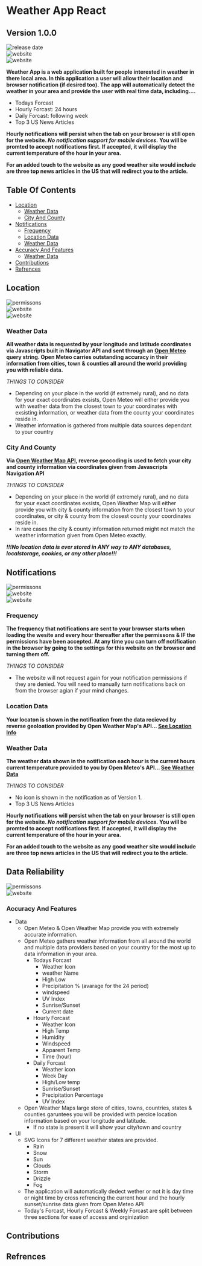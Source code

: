 # Weather App React

## Version 1.0.0

<img src="https://img.shields.io/badge/Release-April 10, 2023-orange?style=for-the-badge&logo=react" alt="release date" /><br />
<img src="https://img.shields.io/badge/Web-Visit Site-violet?style=for-the-badge&logo=appveyor" alt="website" /><br />
<img src="https://img.shields.io/badge/License-MIT-indigo?style=for-the-badge&logo=opensourceinitiative" alt="website" /><br />

<p><b>Weather App is a web application built for people interested in weather in there local area. In this application a user will allow their location and browser 
notification (if desired too). The app will automatically detect the weather in your area
and provide the user with real time data, including....</b></p>

<ul>
<li>Todays Forcast</li>
<li>Hourly Forcast: 24 hours</li>
<li>Daily Forcast: following week</li>
<li>Top 3 US News Articles</li>
</ul>

<p><b>Hourly notifications will persist when the tab on your browser is still open for the website. <i>No notification support for mobile devices.</i> You will be promted to accept notifications first. If accepted, it will display the current temperature of the hour in your area.</b></p>

<p><b>For an added touch to the website as any good weather site would include are three top news articles in the US that will redirect you to the article.</b></p>

## Table Of Contents

- <a href="#location">Location</a>
  - <a href="#weather-data">Weather Data</a>
  - <a href="#city-and-county">City And County</a>
- <a href="#notifications">Notifications</a>
  - <a href="#frequency">Frequency</a>
  - <a href="#location-data">Location Data</a>
  - <a href="#weather-data">Weather Data</a>
- <a href="#accuracy-and-features">Accuracy And Features</a>
  - <a href="#weather-data">Weather Data</a>
- <a href="#contributions">Contributions</a>
- <a href="#refrences">Refrences</a>

## Location

<img src="https://img.shields.io/badge/Permissons-Requested-green?style=flat&logo=appveyor" alt="permissons" /><br />
<img src="https://img.shields.io/badge/Saftey-10/10-green?style=flat&logo=appveyor" alt="website" /><br />
<img src="https://img.shields.io/badge/User Data Storage-Prohibited-green?style=flat&logo=databricks" alt="website" /><br />

### Weather Data

<p><b>All weather data is requested by your longitude and latitude coordinates via Javascripts built in Navigator API and sent through an <a href="https://open-meteo.com/en/docs">Open Meteo</a> query string. Open Meteo carries outstanding accuracy in their information from cities, town & counties all around the world providing you with reliable data.</b></p>

<p><i>THINGS TO CONSIDER</i></p>

<ul>
<li>Depending on your place in the world (if extremely rural), and no data for your exact coordinates exsists, Open Meteo will either provide you with weather data from the closest town to your coordinates with exsisting information, or weather data from the county your coordinates reside in.</li>
<li>Weather information is gathered from multiple data sources dependant to your country</li>
</ul>

### City And County

<p><b>Via <a href="https://openweathermap.org/api">Open Weather Map API</a>, reverse geocoding is used to fetch your city and county information via coordinates given from Javascripts Navigation API</b></p>

<p><i>THINGS TO CONSIDER</i></p>

<ul>
<li>Depending on your place in the world (if extremely rural), and no data for your exact coordinates exsists, Open Weather Map will either provide you with city & county information from the closest town to your coordinates, or city & county from the closest county your coordinates reside in.</li>
<li>In rare cases the city & county information returned might not match the weather information given from Open Meteo exactly.</li>
</ul>

**_!!!No location data is ever stored in ANY way to ANY databases, localstorage, cookies, or any other place!!!_**

## Notifications

<img src="https://img.shields.io/badge/Permissons-Requested-green?style=flat&logo=appveyor" alt="permissons" /><br />
<img src="https://img.shields.io/badge/Saftey-10/10-green?style=flat&logo=appveyor" alt="website" /><br />
<img src="https://img.shields.io/badge/Frequency-Every Hour-yellow?style=flat&logo=appveyor" alt="website" /><br />

### Frequency

<p><b>The frequency that notifications are sent to your browser starts when loading the wesite and every hour thereafter after the permissons & IF the permissions have been accepted. At any time you can turn off notification in the browser by going to the settings for this website on thr browser and turning them off.</b></p>

<p><i>THINGS TO CONSIDER</i></p>

<ul>
<li>The website will not request again for your notification permissions if they are denied. You will need to manually turn notifications back on from the browser agian if your mind changes.</li>
</ul>

### Location Data

<p><b>Your locaton is shown in the notification from the data recieved by reverse geoloation provided by Open Weather Map's API... <a href="#location">See Location Info</a></b></p>

### Weather Data

<p><b>The weather data shown in the notification each hour is the current hours current temperature provided to you by Open Meteo's API... <a href="#weather-data">See Weather Data</a></b></p>

<p><i>THINGS TO CONSIDER</i></p>

<ul>
<li>No icon is shown in the notification as of Version 1.</li>
<li>Top 3 US News Articles</li>
</ul>

<p><b>Hourly notifications will persist when the tab on your browser is still open for the website. <i>No notification support for mobile devices.</i> You will be promted to accept notifications first. If accepted, it will display the current temperature of the hour in your area.</b></p>

<p><b>For an added touch to the website as any good weather site would include are three top news articles in the US that will redirect you to the article.</b></p>

## Data Reliability

<img src="https://img.shields.io/badge/Accurancy-8/10-green?style=flat&logo=appveyor" alt="permissons" /><br />
<img src="https://img.shields.io/badge/UI-8/10-green?style=flat&logo=uikit" alt="website" /><br />

### Accuracy And Features

- Data
  - Open Meteo & Open Weather Map provide you with extremely accurate information.
  - Open Meteo gathers weather information from all around the world and multiple data providers based on your country for the most up to data information in your area.
    - Todays Forcast
      - Weather Icon
      - weather Name
      - High Low
      - Precipitation % (avarage for the 24 period)
      - windspeed
      - UV Index
      - Sunrise/Sunset
      - Current date
    - Hourly Forcast
      - Weather Icon
      - High Temp
      - Humidity
      - Windspeed
      - Apparent Temp
      - Time (hour)
    - Daily Forcast
      - Weather icon
      - Week Day
      - High/Low temp
      - Sunrise/Sunset
      - Precipitation Percentage
      - UV Index
  - Open Weather Maps large store of cities, towns, countries, states & counties garuntees you will be provided with percice location information based on your longitude and latitude.
    - If no state is present it will show your city/town and country
- UI
  - SVG Icons for 7 different weather states are provided.
    - Rain
    - Snow
    - Sun
    - Clouds
    - Storm
    - Drizzle
    - Fog
  - The application will automatically dedect wether or not it is day time or night time by cross refrencing the current hour and the hourly sunset/sunrise data given from Open Meteo API
  - Today's Forcast, Hourly Forcast & Weekly Forcast are split between three sections for ease of access and orginization

## Contributions

## Refrences
